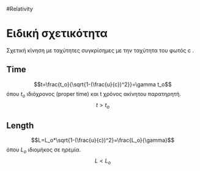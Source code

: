 #Relativity 
# Ειδική σχετικότητα
Σχετική κίνηση με ταχύτητες συγκρίσημες με την ταχύτητα του φωτός c .

## Time
$$t=\frac{t_o}{\sqrt{1-(\frac{u}{c})^2}}=\gamma t_o$$
όπου $t_o$ ιδιόχρονος (proper time) και t χρόνος ακίνητου παρατηρητή.
$$t>t_o$$

## Length
$$L=L_o*\sqrt{1-(\frac{u}{c})^2}=\frac{L_o}{\gamma}$$
όπου $L_o$ ιδιομήκος σε ηρεμία.
$$L<L_o$$